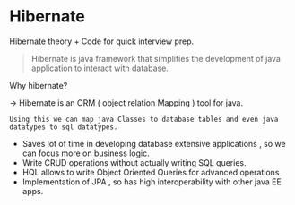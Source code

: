 # Hibernate
Hibernate theory + Code for quick interview prep.
> Hibernate is java framework that simplifies the development of java application to interact with database.
> 

Why hibernate?

→ Hibernate is an ORM ( object relation Mapping )  tool for java. 

    Using this we can map java Classes to database tables and even java datatypes to sql datatypes.

- Saves lot of time in developing database extensive applications , so  we can focus more on business logic.
- Write CRUD operations without actually writing SQL queries.
- HQL allows to write Object Oriented Queries for advanced operations
- Implementation of JPA , so has high interoperability with other java EE apps.
